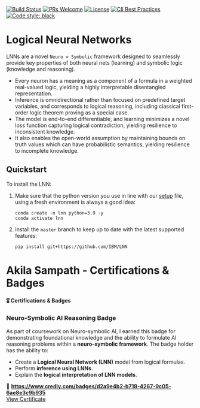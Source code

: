 [![Build Status](https://github.com/IBM/LNN/actions/workflows/build.yml/badge.svg?branch=master)](https://github.com/IBM/LNN/actions/workflows/build.yml?query=branch%3Amaster)
[![PRs Welcome](https://img.shields.io/static/v1?label=PRs&message=welcome&color=green&logo=git&logoColor=white)](https://makeapullrequest.com)
[![License](https://img.shields.io/static/v1?label=License&message=Apache%202.0&color=blueviolet&logo=linux&logoColor=white)](https://github.com/IBM/LNN/blob/master/LICENSE)
[![CII Best Practices](https://bestpractices.coreinfrastructure.org/projects/5926/badge)](https://bestpractices.coreinfrastructure.org/projects/5926)
[![Code style: black](https://img.shields.io/badge/code%20style-black-000000.svg)](https://github.com/psf/black)

# Logical Neural Networks
LNNs are a novel `Neuro = Symbolic` framework designed to seamlessly provide key
properties of both neural nets (learning) and symbolic logic (knowledge and reasoning).

- Every neuron has a meaning as a component of a formula in a weighted
  real-valued logic, yielding a highly interpretable disentangled representation.
- Inference is omnidirectional rather than focused on predefined target
  variables, and corresponds to logical reasoning, including classical
  first-order logic theorem proving as a special case.
- The model is end-to-end differentiable, and learning minimizes a novel loss
  function capturing logical contradiction, yielding resilience to inconsistent
  knowledge.
- It also enables the open-world assumption by maintaining bounds on truth values
  which can have probabilistic semantics, yielding resilience to incomplete
  knowledge.

## Quickstart
To install the LNN:

1. Make sure that the python version you use in line with our [setup](https://github.com/IBM/LNN/blob/master/setup.py) file, using a fresh environment is always a good idea:
    ```commandline
    conda create -n lnn python=3.9 -y
    conda activate lnn
    ```
2. Install the `master` branch to keep up to date with the latest supported features:
    ```commandline
    pip install git+https://github.com/IBM/LNN
    ```

# Akila Sampath - Certifications & Badges

#### 🎖 Certifications & Badges

### **Neuro-Symbolic AI Reasoning Badge**

As part of coursework on Neuro-symbolic AI, I earned this badge for demonstrating foundational knowledge and the ability to formulate AI reasoning problems within a **neuro-symbolic framework**. The badge holder has the ability to:

* Create a **Logical Neural Network (LNN)** model from logical formulas.
* Perform **inference using LNNs**.
* Explain the **logical interpretation of LNN models**.

🔗 **https://www.credly.com/badges/d2a9e4b2-b718-4267-9c05-6ae8e3c9b935**  
[View Certificate]([./Neuro-Symbolic_AI_Reasoning_Badge.pdf](https://github.com/akilasampath5/LNN/blob/AkilaSampath-Badge/Neuro_Symbolic_AI_Essentials_Badge20231210-29-62js8v.pdf))

